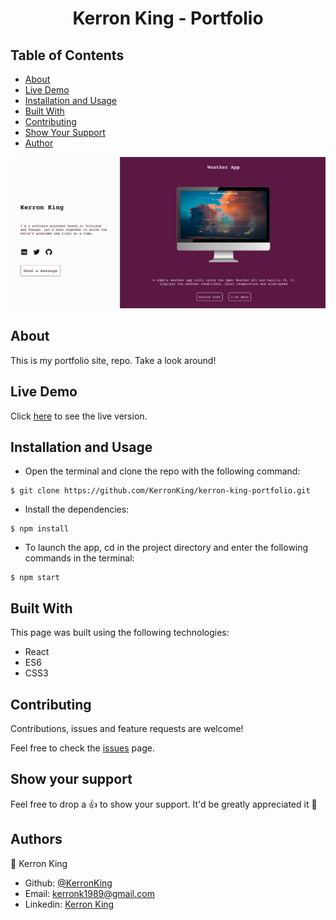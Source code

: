<h1 align="center">Kerron King - Portfolio</h1>

## Table of Contents
* [About](#About)
* [Live Demo](#demo)
* [Installation and Usage](#use)
* [Built With](#built)
* [Contributing](#Contributing)
* [Show Your Support](#show)
* [Author](#Author)

<p align="center">
  <img src="src/imgs/screencap.jpg">
</p>

## About

This is my portfolio site, repo. Take a look around!

## Live Demo <span id="demo"></span>

Click [here]() to see the live version.

## Installation and Usage <span id="use"></span>

* Open the terminal and clone the repo with the following command:
```
$ git clone https://github.com/KerronKing/kerron-king-portfolio.git
```

* Install the dependencies:
```
$ npm install
```

* To launch the app, cd in the project directory and enter the following commands in the terminal:
```
$ npm start
```

## Built With <span id="built"></span>

This page was built using the following technologies:
- React
- ES6
- CSS3

## Contributing

Contributions, issues and feature requests are welcome!

Feel free to check the [issues](https://github.com/KerronKing/kerron-king-portfolio/issues) page.

## Show your support <span id="show"></span>

Feel free to drop a :+1: to show your support. It'd be greatly appreciated it :pray:

## Authors

:bust_in_silhouette: Kerron King

* Github: [@KerronKing](https://github.com/KerronKing)
* Email: kerronk1989@gmail.com
* Linkedin: [Kerron King](linkedin.com/in/kerron-shawn-king)
